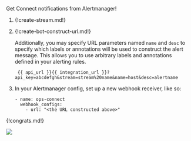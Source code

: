 Get Connect notifications from Alertmanager!

1. {!create-stream.md!}

1. {!create-bot-construct-url.md!}

    Additionally, you may specify URL parameters named `name` and `desc` to specify which labels
    or annotations will be used to construct the alert message. This allows you to use arbitrary labels
    and annotations defined in your alerting rules.

        {{ api_url }}{{ integration_url }}?api_key=abcdefgh&stream=stream%20name&name=host&desc=alertname

1. In your Alertmanager config, set up a new webhook receiver, like so:

    ```
    - name: ops-connect
      webhook_configs:
        - url: "<the URL constructed above>"
    ```

{!congrats.md!}

![](/static/images/integrations/alertmanager/001.png)
